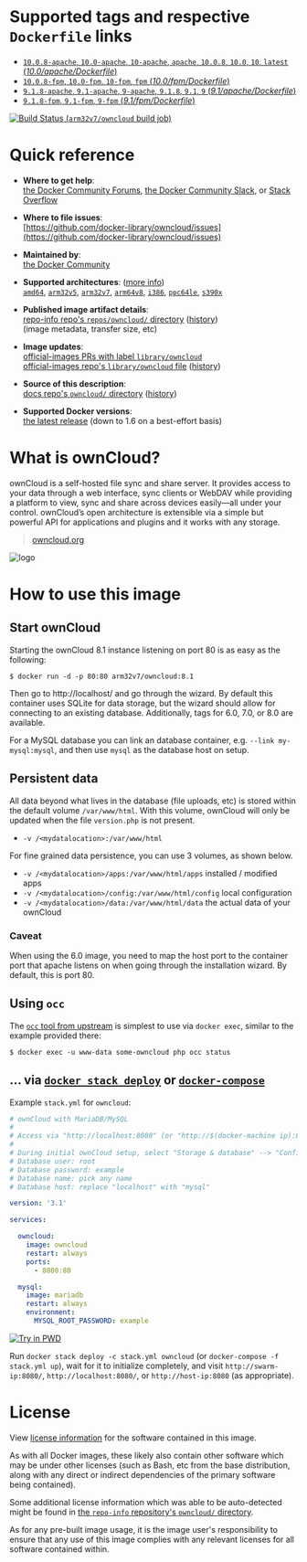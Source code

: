 <!--

********************************************************************************

WARNING:

    DO NOT EDIT "owncloud/README.md"

    IT IS AUTO-GENERATED

    (from the other files in "owncloud/" combined with a set of templates)

********************************************************************************

-->

# Supported tags and respective `Dockerfile` links

-	[`10.0.8-apache`, `10.0-apache`, `10-apache`, `apache`, `10.0.8`, `10.0`, `10`, `latest` (*10.0/apache/Dockerfile*)](https://github.com/docker-library/owncloud/blob/2791cbf8de3f9feee62d2f5f4d7a773a7d980986/10.0/apache/Dockerfile)
-	[`10.0.8-fpm`, `10.0-fpm`, `10-fpm`, `fpm` (*10.0/fpm/Dockerfile*)](https://github.com/docker-library/owncloud/blob/2791cbf8de3f9feee62d2f5f4d7a773a7d980986/10.0/fpm/Dockerfile)
-	[`9.1.8-apache`, `9.1-apache`, `9-apache`, `9.1.8`, `9.1`, `9` (*9.1/apache/Dockerfile*)](https://github.com/docker-library/owncloud/blob/5124b27e3a30360672d0c31ad7c7bc952f9802b1/9.1/apache/Dockerfile)
-	[`9.1.8-fpm`, `9.1-fpm`, `9-fpm` (*9.1/fpm/Dockerfile*)](https://github.com/docker-library/owncloud/blob/5124b27e3a30360672d0c31ad7c7bc952f9802b1/9.1/fpm/Dockerfile)

[![Build Status](https://doi-janky.infosiftr.net/job/multiarch/job/arm32v7/job/owncloud/badge/icon) (`arm32v7/owncloud` build job)](https://doi-janky.infosiftr.net/job/multiarch/job/arm32v7/job/owncloud/)

# Quick reference

-	**Where to get help**:  
	[the Docker Community Forums](https://forums.docker.com/), [the Docker Community Slack](https://blog.docker.com/2016/11/introducing-docker-community-directory-docker-community-slack/), or [Stack Overflow](https://stackoverflow.com/search?tab=newest&q=docker)

-	**Where to file issues**:  
	[https://github.com/docker-library/owncloud/issues](https://github.com/docker-library/owncloud/issues)

-	**Maintained by**:  
	[the Docker Community](https://github.com/docker-library/owncloud)

-	**Supported architectures**: ([more info](https://github.com/docker-library/official-images#architectures-other-than-amd64))  
	[`amd64`](https://hub.docker.com/r/amd64/owncloud/), [`arm32v5`](https://hub.docker.com/r/arm32v5/owncloud/), [`arm32v7`](https://hub.docker.com/r/arm32v7/owncloud/), [`arm64v8`](https://hub.docker.com/r/arm64v8/owncloud/), [`i386`](https://hub.docker.com/r/i386/owncloud/), [`ppc64le`](https://hub.docker.com/r/ppc64le/owncloud/), [`s390x`](https://hub.docker.com/r/s390x/owncloud/)

-	**Published image artifact details**:  
	[repo-info repo's `repos/owncloud/` directory](https://github.com/docker-library/repo-info/blob/master/repos/owncloud) ([history](https://github.com/docker-library/repo-info/commits/master/repos/owncloud))  
	(image metadata, transfer size, etc)

-	**Image updates**:  
	[official-images PRs with label `library/owncloud`](https://github.com/docker-library/official-images/pulls?q=label%3Alibrary%2Fowncloud)  
	[official-images repo's `library/owncloud` file](https://github.com/docker-library/official-images/blob/master/library/owncloud) ([history](https://github.com/docker-library/official-images/commits/master/library/owncloud))

-	**Source of this description**:  
	[docs repo's `owncloud/` directory](https://github.com/docker-library/docs/tree/master/owncloud) ([history](https://github.com/docker-library/docs/commits/master/owncloud))

-	**Supported Docker versions**:  
	[the latest release](https://github.com/docker/docker-ce/releases/latest) (down to 1.6 on a best-effort basis)

# What is ownCloud?

ownCloud is a self-hosted file sync and share server. It provides access to your data through a web interface, sync clients or WebDAV while providing a platform to view, sync and share across devices easily—all under your control. ownCloud’s open architecture is extensible via a simple but powerful API for applications and plugins and it works with any storage.

> [owncloud.org](https://owncloud.org/)

![logo](https://raw.githubusercontent.com/docker-library/docs/9d36b4ed7cabc35dbd3849272ba2bd7abe482172/owncloud/logo.png)

# How to use this image

## Start ownCloud

Starting the ownCloud 8.1 instance listening on port 80 is as easy as the following:

```console
$ docker run -d -p 80:80 arm32v7/owncloud:8.1
```

Then go to http://localhost/ and go through the wizard. By default this container uses SQLite for data storage, but the wizard should allow for connecting to an existing database. Additionally, tags for 6.0, 7.0, or 8.0 are available.

For a MySQL database you can link an database container, e.g. `--link my-mysql:mysql`, and then use `mysql` as the database host on setup.

## Persistent data

All data beyond what lives in the database (file uploads, etc) is stored within the default volume `/var/www/html`. With this volume, ownCloud will only be updated when the file `version.php` is not present.

-	`-v /<mydatalocation>:/var/www/html`

For fine grained data persistence, you can use 3 volumes, as shown below.

-	`-v /<mydatalocation>/apps:/var/www/html/apps` installed / modified apps
-	`-v /<mydatalocation>/config:/var/www/html/config` local configuration
-	`-v /<mydatalocation>/data:/var/www/html/data` the actual data of your ownCloud

### Caveat

When using the 6.0 image, you need to map the host port to the container port that apache listens on when going through the installation wizard. By default, this is port 80.

## Using `occ`

The [`occ` tool from upstream](https://doc.owncloud.org/server/9.0/admin_manual/configuration_server/occ_command.html) is simplest to use via `docker exec`, similar to the example provided there:

```console
$ docker exec -u www-data some-owncloud php occ status
```

## ... via [`docker stack deploy`](https://docs.docker.com/engine/reference/commandline/stack_deploy/) or [`docker-compose`](https://github.com/docker/compose)

Example `stack.yml` for `owncloud`:

```yaml
# ownCloud with MariaDB/MySQL
#
# Access via "http://localhost:8080" (or "http://$(docker-machine ip):8080" if using docker-machine)
#
# During initial ownCloud setup, select "Storage & database" --> "Configure the database" --> "MySQL/MariaDB"
# Database user: root
# Database password: example
# Database name: pick any name
# Database host: replace "localhost" with "mysql"

version: '3.1'

services:

  owncloud:
    image: owncloud
    restart: always
    ports:
      - 8080:80

  mysql:
    image: mariadb
    restart: always
    environment:
      MYSQL_ROOT_PASSWORD: example
```

[![Try in PWD](https://github.com/play-with-docker/stacks/raw/cff22438cb4195ace27f9b15784bbb497047afa7/assets/images/button.png)](http://play-with-docker.com?stack=https://raw.githubusercontent.com/docker-library/docs/e24f39cddf21560cf0a24f149059ff23640b0f16/owncloud/stack.yml)

Run `docker stack deploy -c stack.yml owncloud` (or `docker-compose -f stack.yml up`), wait for it to initialize completely, and visit `http://swarm-ip:8080/`, `http://localhost:8080/`, or `http://host-ip:8080` (as appropriate).

# License

View [license information](https://owncloud.org/contribute/agreement/) for the software contained in this image.

As with all Docker images, these likely also contain other software which may be under other licenses (such as Bash, etc from the base distribution, along with any direct or indirect dependencies of the primary software being contained).

Some additional license information which was able to be auto-detected might be found in [the `repo-info` repository's `owncloud/` directory](https://github.com/docker-library/repo-info/tree/master/repos/owncloud).

As for any pre-built image usage, it is the image user's responsibility to ensure that any use of this image complies with any relevant licenses for all software contained within.
